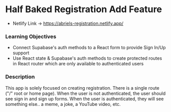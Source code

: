# Half Baked Registration Add Feature
- Netlify Link -> https://abriels-registration.netlify.app/

### Learning Objectives

- Connect Supabase's auth methods to a React form to provide Sign In/Up support
- Use React state & Supabase's auth methods to create protected routes in React router which are only available to authenticated users

### Description

This app is solely focused on creating registration. There is a single route ("/" root or home page). When the user is not authenticated, the user should see sign in and sign up forms. When the user is authenticated, they will see something else.. a meme, a joke, a YouTube video, etc.
